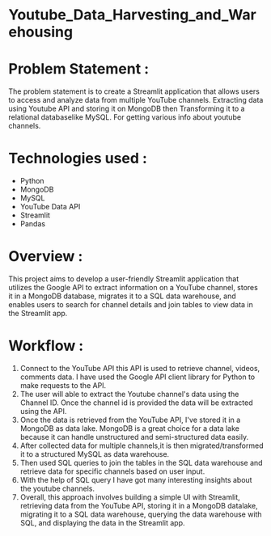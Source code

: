 # Youtube_Data_Harvesting_and_Warehousing

# Problem Statement :
The problem statement is to create a Streamlit application that allows users to access and analyze data from multiple YouTube channels. Extracting data using Youtube API and storing it on MongoDB then Transforming it to a relational databaselike MySQL. For getting various info about youtube channels.

# Technologies used :
* Python
* MongoDB
* MySQL
* YouTube Data API
* Streamlit
* Pandas

# Overview :
This project aims to develop a user-friendly Streamlit application that utilizes the Google API to extract information on a YouTube channel, stores it in a MongoDB database, migrates it to a SQL data warehouse, and enables users to search for channel details and join tables to view data in the Streamlit app.

# Workflow :
1. Connect to the YouTube API this API is used to retrieve channel, videos, comments data. I have used the Google API client  library for Python to make requests to the API.
2. The user will able to extract the Youtube channel's data using the Channel ID. Once the channel id is provided the data will be extracted using the API.
3. Once the data is retrieved from the YouTube API, I've stored it in a MongoDB as data lake. MongoDB is a great choice for a data lake because it can handle unstructured and semi-structured data easily.
4. After collected data for multiple channels,it is then migrated/transformed it to a structured MySQL as data warehouse.
5. Then used SQL queries to join the tables in the SQL data warehouse and retrieve data for specific channels based on user input.
6. With the help of SQL query I have got many interesting insights about the youtube channels.
7. Overall, this approach involves building a simple UI with Streamlit, retrieving data from the YouTube API, storing it in a MongoDB datalake, migrating it to a SQL data warehouse, querying the data warehouse with SQL, and displaying the data in the Streamlit app.
